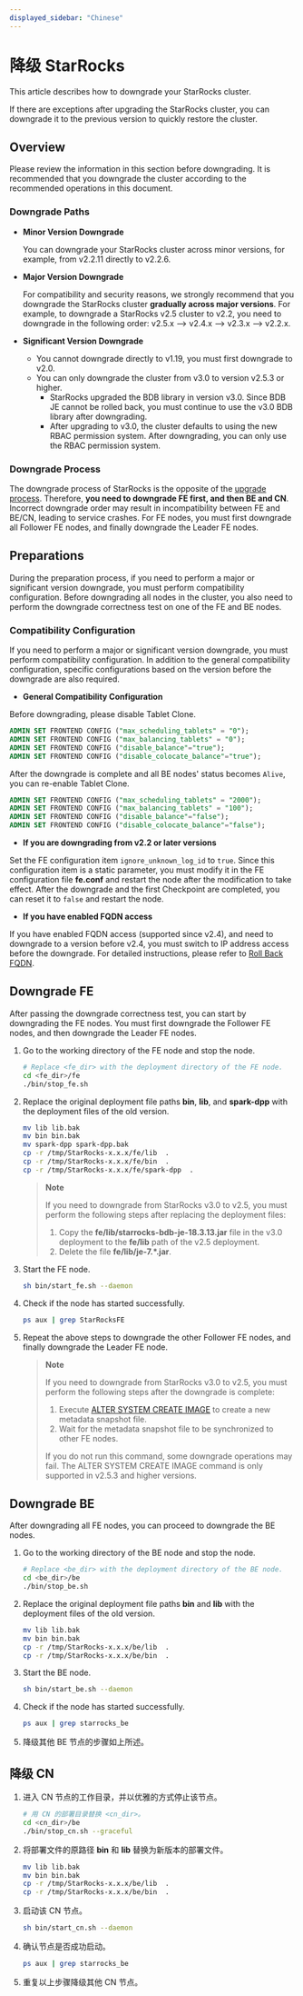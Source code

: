 ```yaml
---
displayed_sidebar: "Chinese"
---
```


# 降级 StarRocks

This article describes how to downgrade your StarRocks cluster.

If there are exceptions after upgrading the StarRocks cluster, you can downgrade it to the previous version to quickly restore the cluster.

## Overview

Please review the information in this section before downgrading. It is recommended that you downgrade the cluster according to the recommended operations in this document.

### Downgrade Paths

- **Minor Version Downgrade**

  You can downgrade your StarRocks cluster across minor versions, for example, from v2.2.11 directly to v2.2.6.

- **Major Version Downgrade**

  For compatibility and security reasons, we strongly recommend that you downgrade the StarRocks cluster **gradually across major versions**. For example, to downgrade a StarRocks v2.5 cluster to v2.2, you need to downgrade in the following order: v2.5.x --> v2.4.x --> v2.3.x --> v2.2.x.

- **Significant Version Downgrade**

  - You cannot downgrade directly to v1.19, you must first downgrade to v2.0.
  - You can only downgrade the cluster from v3.0 to version v2.5.3 or higher.
    - StarRocks upgraded the BDB library in version v3.0. Since BDB JE cannot be rolled back, you must continue to use the v3.0 BDB library after downgrading.
    - After upgrading to v3.0, the cluster defaults to using the new RBAC permission system. After downgrading, you can only use the RBAC permission system.

### Downgrade Process

The downgrade process of StarRocks is the opposite of the [upgrade process](../deployment/upgrade.md#upgrade-process). Therefore, **you need to downgrade FE first, and then BE and CN**. Incorrect downgrade order may result in incompatibility between FE and BE/CN, leading to service crashes. For FE nodes, you must first downgrade all Follower FE nodes, and finally downgrade the Leader FE nodes.

## Preparations

During the preparation process, if you need to perform a major or significant version downgrade, you must perform compatibility configuration. Before downgrading all nodes in the cluster, you also need to perform the downgrade correctness test on one of the FE and BE nodes.

### Compatibility Configuration

If you need to perform a major or significant version downgrade, you must perform compatibility configuration. In addition to the general compatibility configuration, specific configurations based on the version before the downgrade are also required.

- **General Compatibility Configuration**

Before downgrading, please disable Tablet Clone.

```SQL
ADMIN SET FRONTEND CONFIG ("max_scheduling_tablets" = "0");
ADMIN SET FRONTEND CONFIG ("max_balancing_tablets" = "0");
ADMIN SET FRONTEND CONFIG ("disable_balance"="true");
ADMIN SET FRONTEND CONFIG ("disable_colocate_balance"="true");
```

After the downgrade is complete and all BE nodes' status becomes `Alive`, you can re-enable Tablet Clone.

```SQL
ADMIN SET FRONTEND CONFIG ("max_scheduling_tablets" = "2000");
ADMIN SET FRONTEND CONFIG ("max_balancing_tablets" = "100");
ADMIN SET FRONTEND CONFIG ("disable_balance"="false");
ADMIN SET FRONTEND CONFIG ("disable_colocate_balance"="false");
```

- **If you are downgrading from v2.2 or later versions**

Set the FE configuration item `ignore_unknown_log_id` to `true`. Since this configuration item is a static parameter, you must modify it in the FE configuration file **fe.conf** and restart the node after the modification to take effect. After the downgrade and the first Checkpoint are completed, you can reset it to `false` and restart the node.

- **If you have enabled FQDN access**

If you have enabled FQDN access (supported since v2.4), and need to downgrade to a version before v2.4, you must switch to IP address access before the downgrade. For detailed instructions, please refer to [Roll Back FQDN](../administration/enable_fqdn.md#roll-back).

## Downgrade FE

After passing the downgrade correctness test, you can start by downgrading the FE nodes. You must first downgrade the Follower FE nodes, and then downgrade the Leader FE nodes.

1. Go to the working directory of the FE node and stop the node.

   ```Bash
   # Replace <fe_dir> with the deployment directory of the FE node.
   cd <fe_dir>/fe
   ./bin/stop_fe.sh
   ```

2. Replace the original deployment file paths **bin**, **lib**, and **spark-dpp** with the deployment files of the old version.

   ```Bash
   mv lib lib.bak 
   mv bin bin.bak
   mv spark-dpp spark-dpp.bak
   cp -r /tmp/StarRocks-x.x.x/fe/lib  .   
   cp -r /tmp/StarRocks-x.x.x/fe/bin  .
   cp -r /tmp/StarRocks-x.x.x/fe/spark-dpp  .
   ```

   > **Note**
   >
   > If you need to downgrade from StarRocks v3.0 to v2.5, you must perform the following steps after replacing the deployment files:
   >
   > 1. Copy the **fe/lib/starrocks-bdb-je-18.3.13.jar** file in the v3.0 deployment to the **fe/lib** path of the v2.5 deployment.
   > 2. Delete the file **fe/lib/je-7.\*.jar**.

3. Start the FE node.

   ```Bash
   sh bin/start_fe.sh --daemon
   ```

4. Check if the node has started successfully.

   ```Bash
   ps aux | grep StarRocksFE
   ```

5. Repeat the above steps to downgrade the other Follower FE nodes, and finally downgrade the Leader FE node.

   > **Note**
   >
   > If you need to downgrade from StarRocks v3.0 to v2.5, you must perform the following steps after the downgrade is complete:
   >
   > 1. Execute [ALTER SYSTEM CREATE IMAGE](../sql-reference/sql-statements/Administration/ALTER_SYSTEM.md) to create a new metadata snapshot file.
   > 2. Wait for the metadata snapshot file to be synchronized to other FE nodes.
   >
   > If you do not run this command, some downgrade operations may fail. The ALTER SYSTEM CREATE IMAGE command is only supported in v2.5.3 and higher versions.

## Downgrade BE

After downgrading all FE nodes, you can proceed to downgrade the BE nodes.

1. Go to the working directory of the BE node and stop the node.

   ```Bash
   # Replace <be_dir> with the deployment directory of the BE node.
   cd <be_dir>/be
   ./bin/stop_be.sh
   ```

2. Replace the original deployment file paths **bin** and **lib** with the deployment files of the old version.

   ```Bash
   mv lib lib.bak 
   mv bin bin.bak
   cp -r /tmp/StarRocks-x.x.x/be/lib  .
   cp -r /tmp/StarRocks-x.x.x/be/bin  .
   ```

3. Start the BE node.

   ```Bash
   sh bin/start_be.sh --daemon
   ```

4. Check if the node has started successfully.

   ```Bash
   ps aux | grep starrocks_be
   ```

5. 降级其他 BE 节点的步骤如上所述。

## 降级 CN

1. 进入 CN 节点的工作目录，并以优雅的方式停止该节点。

   ```Bash
   # 用 CN 的部署目录替换 <cn_dir>。
   cd <cn_dir>/be
   ./bin/stop_cn.sh --graceful
   ```

2. 将部署文件的原路径 **bin** 和 **lib** 替换为新版本的部署文件。

   ```Bash
   mv lib lib.bak 
   mv bin bin.bak
   cp -r /tmp/StarRocks-x.x.x/be/lib  .
   cp -r /tmp/StarRocks-x.x.x/be/bin  .
   ```

3. 启动该 CN 节点。

   ```Bash
   sh bin/start_cn.sh --daemon
   ```

4. 确认节点是否成功启动。

   ```Bash
   ps aux | grep starrocks_be
   ```

5. 重复以上步骤降级其他 CN 节点。